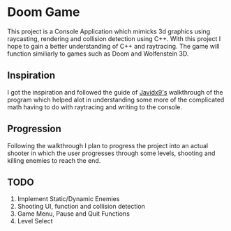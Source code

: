 # Doom Game
This project is a Console Application which mimicks 3d graphics using raycasting, rendering and collision detection using C++. With this project I hope to gain a better understanding of C++ and raytracing. The game will function similiarly to games such as Doom and Wolfenstein 3D. 

## Inspiration 
I got the inspiration and followed the guide of [Javidx9's](https://www.youtube.com/watch?v=xW8skO7MFYw&list=PL36enNxU148RzQ8zwL8FHgg7ef_-5p3cQ) walkthrough of the program which helped alot in understanding some more of the complicated math having to do with raytracing and writing to the console.

## Progression
Following the walkthrough I plan to progress the project into an actual shooter in which the user progresses through some levels, shooting and killing enemies to reach the end. 

## TODO
1. Implement Static/Dynamic Enemies 
2. Shooting UI, function and collision detection
3. Game Menu, Pause and Quit Functions
4. Level Select